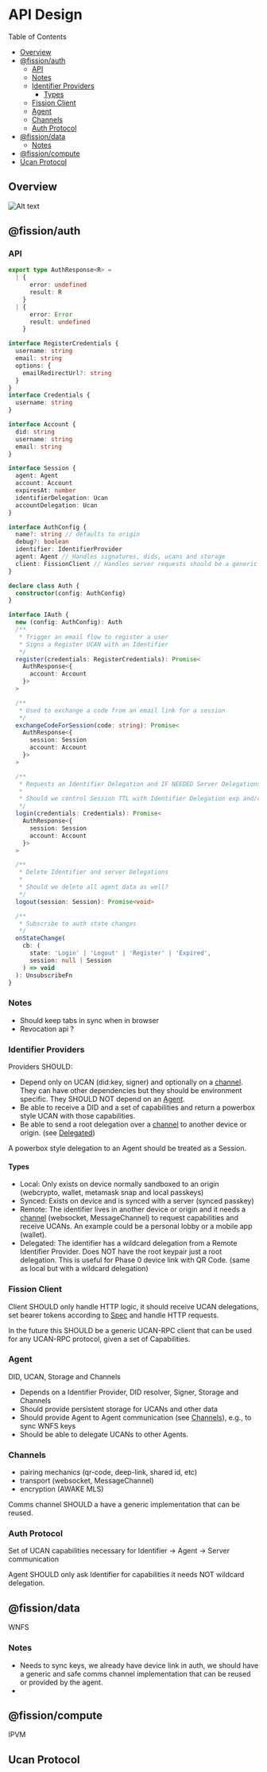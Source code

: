 # API Design <!-- omit from toc -->

Table of Contents

- [Overview](#overview)
- [@fission/auth](#fissionauth)
  - [API](#api)
  - [Notes](#notes)
  - [Identifier Providers](#identifier-providers)
    - [Types](#types)
  - [Fission Client](#fission-client)
  - [Agent](#agent)
  - [Channels](#channels)
  - [Auth Protocol](#auth-protocol)
- [@fission/data](#fissiondata)
  - [Notes](#notes-1)
- [@fission/compute](#fissioncompute)
- [Ucan Protocol](#ucan-protocol)

## Overview

![Alt text](architecture.excalidraw.svg)

## @fission/auth

### API

```ts
export type AuthResponse<R> =
  | {
      error: undefined
      result: R
    }
  | {
      error: Error
      result: undefined
    }

interface RegisterCredentials {
  username: string
  email: string
  options: {
    emailRedirectUrl?: string
  }
}
interface Credentials {
  username: string
}

interface Account {
  did: string
  username: string
  email: string
}

interface Session {
  agent: Agent
  account: Account
  expiresAt: number
  identifierDelegation: Ucan
  accountDelegation: Ucan
}

interface AuthConfig {
  name?: string // defaults to origin
  debug?: boolean
  identifier: IdentifierProvider
  agent: Agent // Handles signatures, dids, ucans and storage
  client: FissionClient // Handles server requests should be a generic client for a Auth UCAN Protocol
}

declare class Auth {
  constructor(config: AuthConfig)
}

interface IAuth {
  new (config: AuthConfig): Auth
  /**
   * Trigger an email flow to register a user
   * Signs a Register UCAN with an Identifier
   */
  register(credentials: RegisterCredentials): Promise<
    AuthResponse<{
      account: Account
    }>
  >

  /**
   * Used to exchange a code from an email link for a session
   */
  exchangeCodeForSession(code: string): Promise<
    AuthResponse<{
      session: Session
      account: Account
    }>
  >

  /**
   * Requests an Identifier Delegation and IF NEEDED Server Delegations
   *
   * Should we control Session TTL with Identifier Delegation exp and/or Server Delegation exp?
   */
  login(credentials: Credentials): Promise<
    AuthResponse<{
      session: Session
      account: Account
    }>
  >

  /**
   * Delete Identifier and server Delegations
   *
   * Should we delete all agent data as well?
   */
  logout(session: Session): Promise<void>

  /**
   * Subscribe to auth state changes
   */
  onStateChange(
    cb: (
      state: 'Login' | 'Logout' | 'Register' | 'Expired',
      session: null | Session
    ) => void
  ): UnsubscribeFn
}
```

### Notes

- Should keep tabs in sync when in browser
- Revocation api ?

### Identifier Providers

Providers SHOULD:

- Depend only on UCAN (did:key, signer) and optionally on a [channel](#channels). They can have other dependencies but they should be environment specific. They SHOULD NOT depend on an [Agent](#agent).
- Be able to receive a DID and a set of capabilities and return a powerbox style UCAN with those capabilities.
- Be able to send a root delegation over a [channel](#channels) to another device or origin. (see [Delegated](#types))

A powerbox style delegation to an Agent should be treated as a Session.

#### Types

- Local: Only exists on device normally sandboxed to an origin (webcrypto, wallet, metamask snap and local passkeys)
- Synced: Exists on device and is synced with a server (synced passkey)
- Remote: The identifier lives in another device or origin and it needs a [channel](#channels) (websocket, MessageChannel) to request capabilities and receive UCANs. An example could be a personal lobby or a mobile app (wallet).
- Delegated: The identifier has a wildcard delegation from a Remote Identifier Provider. Does NOT have the root keypair just a root delegation. This is useful for Phase 0 device link with QR Code. (same as local but with a wildcard delegation)

### Fission Client

Client SHOULD only handle HTTP logic, it should receive UCAN delegations, set bearer tokens according to [Spec](https://github.com/ucan-wg/ucan-http-bearer-token) and handle HTTP requests.

In the future this SHOULD be a generic UCAN-RPC client that can be used for any UCAN-RPC protocol, given a set of Capabilities.

### Agent

DID, UCAN, Storage and Channels

- Depends on a Identifier Provider, DID resolver, Signer, Storage and Channels
- Should provide persistent storage for UCANs and other data
- Should provide Agent to Agent communication (see [Channels](#channels)), e.g., to sync WNFS keys
- Should be able to delegate UCANs to other Agents.

### Channels

- pairing mechanics (qr-code, deep-link, shared id, etc)
- transport (websocket, MessageChannel)
- encryption (AWAKE MLS)

Comms channel SHOULD a have a generic implementation that can be reused.

### Auth Protocol

Set of UCAN capabilities necessary for Identifier -> Agent -> Server communication

Agent SHOULD only ask Identifier for capabilities it needs NOT wildcard delegation.

## @fission/data

WNFS

### Notes

- Needs to sync keys, we already have device link in auth, we should have a generic and safe comms channel implementation that can be reused or provided by the agent.
-

## @fission/compute

IPVM

## Ucan Protocol
